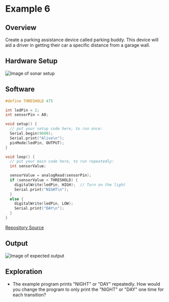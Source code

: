 # Example 6

## Overview

Create a parking assistance device called parking buddy. This device
will aid a driver in getting their car a specific distance from a garage wall. 

## Hardware Setup

![Image of sonar setup](image/sonar.png)

## Software

```c++
#define THRESHOLD 475

int ledPin = 2;
int sensorPin = A0;

void setup() {
  // put your setup code here, to run once:
  Serial.begin(9600); 
  Serial.print("Alive\n");
  pinMode(ledPin, OUTPUT);
}

void loop() {
  // put your main code here, to run repeatedly:
  int sensorValue;

  sensorValue = analogRead(sensorPin);
  if (sensorValue < THRESHOLD) {
    digitalWrite(ledPin, HIGH);  // Turn on the light
    Serial.print("NIGHT\n");
  }
  else {
    digitalWrite(ledPin, LOW);
    Serial.print("DAY\n");
  }
}
```
[Repository Source](example_5/example_5.ino)

## Output 

![Image of expected output](image/example_5_output.png)


## Exploration 

* The example program prints "NIGHT" or "DAY" repeatedly. How would you change the program to only print the "NIGHT" or "DAY" one time for each transition? 
